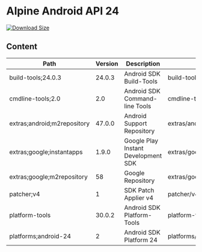 # Alpine Android API 24

[![Download Size](https://images.microbadger.com/badges/image/alvrme/alpine-android:android-24.svg)](https://microbadger.com/images/alvrme/alpine-android:android-24)

## Content

| Path                        | Version | Description                         | Location                     |
|-----------------------------|---------|-------------------------------------|------------------------------|
| build-tools;24.0.3          | 24.0.3  | Android SDK Build-Tools             | build-tools/24.0.3/          |
| cmdline-tools;2.0           | 2.0     | Android SDK Command-line Tools      | cmdline-tools/tools/         |
| extras;android;m2repository | 47.0.0  | Android Support Repository          | extras/android/m2repository/ |
| extras;google;instantapps   | 1.9.0   | Google Play Instant Development SDK | extras/google/instantapps/   |
| extras;google;m2repository  | 58      | Google Repository                   | extras/google/m2repository/  |
| patcher;v4                  | 1       | SDK Patch Applier v4                | patcher/v4/                  |
| platform-tools              | 30.0.2  | Android SDK Platform-Tools          | platform-tools/              |
| platforms;android-24        | 2       | Android SDK Platform 24             | platforms/android-24/        |